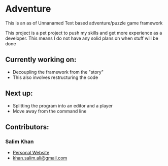 # Adventure

This is an as of Unnanamed Text based adventure/puzzle game framework

This project is a pet project to push my skills and get more experience as a developer. This means I do not have any solid plans on when stuff will be done

## Currently working on: 
 - Decoupling the framework from the "story"
 - This also involves restructuring the code


## Next up:
- Splitting the program into an editor and a player
- Move away from the command line


## Contributors:

### Salim Khan
- [Personal Website](www.khancreates.com)
- khan.salim.ali@gmail.com
